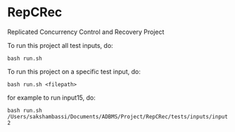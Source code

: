 # RepCRec
Replicated Concurrency Control and Recovery Project

To run this project all test inputs, do:

```bash run.sh```

To run this project on a specific test input, do:

```bash run.sh <filepath>```

for example to run input15, do:

```bash run.sh /Users/sakshambassi/Documents/ADBMS/Project/RepCRec/tests/inputs/input2```
